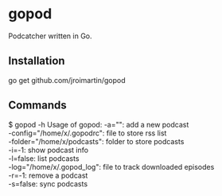 gopod
=====
Podcatcher written in Go.

Installation
------------
go get github.com/jroimartin/gopod

Commands
--------
$ gopod -h
Usage of gopod:
  -a="": add a new podcast  
  -config="/home/x/.gopodrc": file to store rss list  
  -folder="/home/x/podcasts": folder to store podcasts  
  -i=-1: show podcast info  
  -l=false: list podcasts  
  -log="/home/x/.gopod\_log": file to track downloaded episodes  
  -r=-1: remove a podcast  
  -s=false: sync podcasts  
